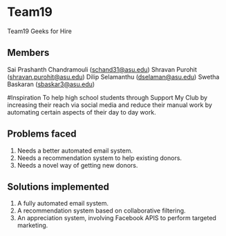 # Team19
Team19
Geeks for Hire

## Members
Sai Prashanth Chandramouli (schand31@asu.edu)
Shravan Purohit (shravan.purohit@asu.edu)
Dilip Selamanthu (dselaman@asu.edu)
Swetha Baskaran (sbaskar3@asu.edu)

#Inspiration
To help high school students through Support My Club by increasing their reach via 
social media and reduce their manual work by automating certain aspects of their day to day work.

## Problems faced
1. Needs a better automated email system.
2. Needs a recommendation system to help existing donors.
3. Needs a novel way of getting new donors.

## Solutions implemented
1. A fully automated email system.
2. A recommendation system based on collaborative filtering.
3. An appreciation system, involving Facebook APIS to perform targeted marketing.
